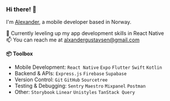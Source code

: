 ### Hi there! 👋

I'm [Alexander](https://www.linkedin.com/in/alexander-gustavsen-019517158/), a mobile developer based in Norway.

🌱 Currently leveling up my app development skills in React Native<br>
📫 You can reach me at alxandergustavsen@gmail.com<br>

**📦 Toolbox**

- Mobile Development: `React Native` `Expo` `Flutter` `Swift` `Kotlin`
- Backend & APIs: `Express.js` `Firebase` `Supabase`
- Version Control: `Git` `GitHub` `Sourcetree`
- Testing & Debugging: `Sentry` `Maestro` `Mixpanel` `Postman`
- Other: `Storybook` `Linear` `Unistyles` `TanStack Query`
